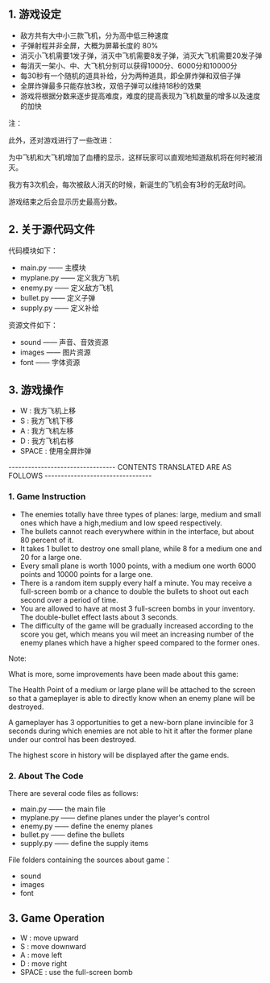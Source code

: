 ## 1. 游戏设定
- 敌方共有大中小三款飞机，分为高中低三种速度
- 子弹射程并非全屏，大概为屏幕长度的 80%
- 消灭小飞机需要1发子弹，消灭中飞机需要8发子弹，消灭大飞机需要20发子弹
- 每消灭一架小、中、大飞机分别可以获得1000分、6000分和10000分
- 每30秒有一个随机的道具补给，分为两种道具，即全屏炸弹和双倍子弹
- 全屏炸弹最多只能存放3枚，双倍子弹可以维持18秒的效果
- 游戏将根据分数来逐步提高难度，难度的提高表现为飞机数量的增多以及速度的加快

注：

此外，还对游戏进行了一些改进：

为中飞机和大飞机增加了血槽的显示，这样玩家可以直观地知道敌机将在何时被消灭。

我方有3次机会，每次被敌人消灭的时候，新诞生的飞机会有3秒的无敌时间。

游戏结束之后会显示历史最高分数。

## 2. 关于源代码文件

代码模块如下：

- main.py —— 主模块
- myplane.py —— 定义我方飞机
- enemy.py —— 定义敌方飞机
- bullet.py —— 定义子弹
- supply.py —— 定义补给

资源文件如下：

- sound —— 声音、音效资源
- images —— 图片资源
- font —— 字体资源


## 3. 游戏操作
- W : 我方飞机上移
- S : 我方飞机下移
- A : 我方飞机左移
- D : 我方飞机右移
- SPACE : 使用全屏炸弹


--------------------------------- CONTENTS TRANSLATED ARE AS FOLLOWS ---------------------------------

### 1. Game Instruction
- The enemies totally have three types of planes: large, medium and small ones which have a high,medium and low speed respectively.
- The bullets cannot reach everywhere within in the interface, but about 80 percent of it.
- It takes 1 bullet to destroy one small plane, while 8 for a medium one and 20 for a large one. 
- Every small plane is worth 1000 points, with a medium one worth 6000 points and 10000 points for a large one.
- There is a random item supply every half a minute. You may receive a full-screen bomb or a chance to double the bullets to shoot out each second over a period of time.
- You are allowed to have at most 3 full-screen bombs in your inventory. The double-bullet effect lasts about 3 seconds.
- The difficulty of the game will be gradually increased according to the score you get, which means you wil meet an increasing number of the enemy planes which have a higher speed compared to the former ones.
  
Note:

What is more, some improvements have been made about this game:

The Health Point of a medium or large plane will be attached to the screen so that a gameplayer is able to directly know when an enemy plane will be destroyed.

A gameplayer has 3 opportunities to get a new-born plane invincible for 3 seconds during which enemies are not able to hit it after the former plane under our control has been destroyed.

The highest score in history will be displayed after the game ends.

### 2. About The Code

There are several code files as follows:

- main.py —— the main file
- myplane.py —— define planes under the player's control
- enemy.py —— define the enemy planes
- bullet.py —— define the bullets
- supply.py —— define the supply items

File folders containing the sources about game：

- sound
- images
- font

## 3. Game Operation
- W : move upward
- S : move downward
- A : move left
- D : move right
- SPACE : use the full-screen bomb
